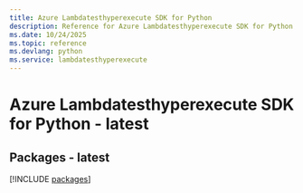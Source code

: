 ```yaml
---
title: Azure Lambdatesthyperexecute SDK for Python
description: Reference for Azure Lambdatesthyperexecute SDK for Python
ms.date: 10/24/2025
ms.topic: reference
ms.devlang: python
ms.service: lambdatesthyperexecute
---
```

# Azure Lambdatesthyperexecute SDK for Python - latest
## Packages - latest
[!INCLUDE [packages](lambdatesthyperexecute-index.md)]